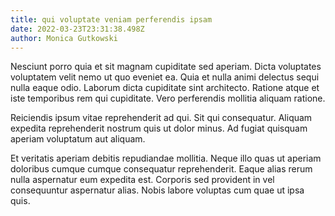 ```yaml
---
title: qui voluptate veniam perferendis ipsam
date: 2022-03-23T23:31:38.498Z
author: Monica Gutkowski
---
```


Nesciunt porro quia et sit magnam cupiditate sed aperiam. Dicta voluptates voluptatem velit nemo ut quo eveniet ea. Quia et nulla animi delectus sequi nulla eaque odio. Laborum dicta cupiditate sint architecto. Ratione atque et iste temporibus rem qui cupiditate. Vero perferendis mollitia aliquam ratione.

Reiciendis ipsum vitae reprehenderit ad qui. Sit qui consequatur. Aliquam expedita reprehenderit nostrum quis ut dolor minus. Ad fugiat quisquam aperiam voluptatum aut aliquam.

Et veritatis aperiam debitis repudiandae mollitia. Neque illo quas ut aperiam doloribus cumque cumque consequatur reprehenderit. Eaque alias rerum nulla aspernatur eum expedita est. Corporis sed provident in vel consequuntur aspernatur alias. Nobis labore voluptas cum quae ut ipsa quis.
